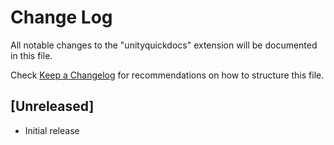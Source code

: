 # Change Log

All notable changes to the "unityquickdocs" extension will be documented in this file.

Check [Keep a Changelog](http://keepachangelog.com/) for recommendations on how to structure this file.

## [Unreleased]

- Initial release